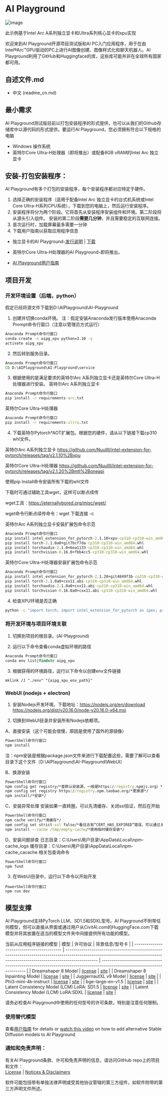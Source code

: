 
# AI Playground

![image](https://github.com/user-attachments/assets/66086f2c-216e-4a79-8ff9-01e04db7e71d)

此示例基于Intel Arc A系列独立显卡和Ultra系列核心显卡的xpu实现

欢迎来到AI Playground开源项目测试版和AI PC入门应用程序，用于在由Intel®Arc™GPU驱动的PC上进行AI图像创建、图像样式化和聊天机器人。AI Playground利用了GitHub和Huggingface的库，这些库可能并非在全球所有国家都可用。

## 自述文件.md
- 中文 (readme_cn.md)

## 最小需求
AI Playground测试版目前以打包安装程序的形式提供，也可以从我们的Github存储库中以源代码的形式提供。要运行AI Playground，您必须拥有符合以下规格的电脑

*	Windows 操作系统
*	英特尔Core Ultra-H处理器（即将推出）或配备8GB vRAM的Intel Arc 独立显卡

## 安装-打包安装程序： 
AI Playground有多个打包的安装程序，每个安装程序都对应特定于硬件。
1. 选择正确的安装程序（适用于配备Intel Arc 独立显卡的台式机系统或Intel Core Ultra-H系列CPU系统），下载到您的电脑上，然后运行安装程序。
2. 安装程序将分为两个阶段。它将首先从安装程序安装组件和环境。第二阶段将从源头引入组件。</b >
安装的第二阶段**需要几分钟**，并且需要稳定的互联网连接。
3. 首次运行时，加载屏幕最多需要一分钟
4. 下载用户指南以获取应用程序信息

*	独立显卡的AI Playground-[发行说明](https://github.com/intel/AI-Playground/releases/tag/v1.0beta) | [下载](https://github.com/intel/AI-Playground/releases/download/v1.0beta/AI.Playground-v1.0b-Desktop_dGPU.exe)

*	英特尔Core Ultra-H处理器的AI Playground-即将推出。

*	[AI Playground用户指南](https://github.com/intel/ai-playground/blob/main/AI%20Playground%20Users%20Guide.pdf)


## 项目开发
### 开发环境设置（后端，python）

假定已经将源文件下载到D:\AIPlayground\AI-Playground

1. 创建并切换conda环境。
注：假定安装Anaconda发行版本使用Anaconda Prompt命令行窗口（注意以管理员方式运行）
```cmd
Anaconda Prompt命令行窗口
conda create -n aipg_xpu python=3.10 -y
activate aipg_xpu
```

2. 然后转到服务目录。
```cmd
Anaconda Prompt命令行窗口
CD D:\AIPlayground\AI-Playground\service
```

3. 根据使用的是满足要求的英特尔Arc A系列独立显卡还是英特尔Core Ultra-H处理器进行安装。
英特尔Arc A系列独立显卡
```cmd
Anaconda Prompt命令行窗口
pip install -r requirements-arc.txt
```
英特尔Core Ultra-H处理器
```cmd
Anaconda Prompt命令行窗口
pip install -r requirements-ultra.txt
```

4. 下载英特尔Pytorch*AOT扩展包。根据您的硬件，请从以下链接下载cp310 whl文件。

英特尔Arc A系列独立显卡
https://github.com/Nuullll/intel-extension-for-pytorch/releases/tag/v2.1.10%2Bxpu

英特尔Core Ultra-H处理器
https://github.com/Nuullll/intel-extension-for-pytorch/releases/tag/v2.1.20%2Bmtl%2Boneapi

使用pip Install命令安装所有下载的whl文件

下载时可通过辅助工具wget，这样可以断点续传

wget工具：https://eternallybored.org/misc/wget/

wget命令行断点续传命令：wget 下载连接 -c

英特尔Arc A系列独立显卡安装扩展包命令示范
```cmd
Anaconda Prompt命令行窗口
pip install intel_extension_for_pytorch-2.1.10+xpu-cp310-cp310-win_amd64.whl
pip install torch-2.1.0a0+git7bcf7da-cp310-cp310-win_amd64.whl
pip install torchaudio-2.1.0+6ea1133-cp310-cp310-win_amd64.whl
pip install torchvision-0.16.0+fbb4cc5-cp310-cp310-win_amd64.whl
```

英特尔Core Ultra-H处理器安装扩展包命令示范
```cmd
Anaconda Prompt命令行窗口
pip install intel_extension_for_pytorch-2.1.20+git4849f3b-cp310-cp310-win_amd64.whl
pip install torch-2.1.0a0+cxx11.abi-cp310-cp310-win_amd64.whl
pip install torchaudio-2.1.0a0+cxx11.abi-cp310-cp310-win_amd64.whl
pip install torchvision-0.16.0a0+cxx11.abi-cp310-cp310-win_amd64.whl
```

4. 检查XPU环境是否正确
```cmd
python -c "import torch; import intel_extension_for_pytorch as ipex; print(torch.version); print(ipex.version); [print(f'[{i}]: {torch.xpu.get_device_properties(i)}') for i in range(torch.xpu.device_count())];"
```

### 将开发环境与项目环境关联

1. 切换到项目的根目录。(AI-Playground)

2. 运行以下命令查看conda虚拟环境的路径
```cmd
Anaconda Prompt命令行窗口
conda env list|findstr aipg_xpu
```

3. 根据获得的环境路径，运行以下命令以创建env文件链接
```
mklink /J "./env" "{aipg_xpu_env_path}"
```

### WebUI (nodejs + electron)

1. 安装Nodejs开发环境，下载地址：https://nodejs.org/en/download
https://nodejs.org/dist/v20.16.0/node-v20.16.0-x64.msi

2. 切换到WebUI目录并安装所有Nodejs依赖项。

A、直接安装（这个可能会很慢，原因是使用了国外的源镜像）
```cmd
PowerShell命令行窗口
npm install
``` 
注：npm安装是根据package.json文件来进行下载配置这些，需要了解可以查看目录下这个文件（D:\AIPlayground\AI-Playground\WebUI）

B、换源安装
```cmd
PowerShell命令行窗口
npm config get registry/*查默认安装源，一般是https://registry.npmjs.org）*/
npm config set registry https://registry.npm.taobao.org/*更换源*/
npm install/*安装*/
```
 
C、安装异常处理
安装如果一直转圈，可以先清缓存、关闭ssl验证，然后在开始
```cmd
PowerShell命令行窗口
npm cache verify/*清缓存*/
npm config set strict-ssl false/*看日志有“CERT_HAS_EXPIRED”错误，可以通过关闭ssl验证来解决*/
npm install --cache /tmp/empty-cache/*使用临时缓存安装*/
```

D、安装问题排查
日志目录：C:\Users\用户目录\AppData\Local\npm-cache\_logs
缓存目录：C:\Users\用户目录\AppData\Local\npm-cache\_cacache
相关包查询命令
```cmd
PowerShell命令行窗口
npm fund
```

3. 在WebUI目录中，运行以下命令以开始开发
```
PowerShell命令行窗口
npm run dev
```

## 模型支撑
AI Playground支持PyTorch LLM、SD1.5和SDXL型号。AI Playground不附带任何模型，但可以直接从界面或通过用户从CivitAI.com的HuggingFace.com下载模型并将其放置在适当的模型文件夹中间接提供所有功能的模型。 

当前从应用程序链接的模型 
| 模型                                      | 许可协议                                                                                                                                                                      | 背景信息/型号卡                                                                                      |
| ------------------------------------------ | ---------------------------------------------------------------------------------------------------------------------------------------------------------------------------- | ---------------------------------------------------------------------------------------------------------------------- |
| Dreamshaper 8 Model                        | [license](https://huggingface.co/spaces/CompVis/stable-diffusion-license)                                             | [site](https://huggingface.co/Lykon/dreamshaper-8)                               |
| Dreamshaper 8 Inpainting Model             | [license](https://huggingface.co/spaces/CompVis/stable-diffusion-license)                                             | [site](https://huggingface.co/Lykon/dreamshaper-8-inpainting)         |
| JuggernautXL v9 Model                      | [license](https://huggingface.co/spaces/CompVis/stable-diffusion-license)                                             | [site](https://huggingface.co/RunDiffusion/Juggernaut-XL-v9)           |
| Phi3-mini-4k-instruct                      | [license](https://huggingface.co/microsoft/Phi-3-mini-4k-instruct/resolve/main/LICENSE)                 | [site](https://huggingface.co/microsoft/Phi-3-mini-4k-instruct)     |
| bge-large-en-v1.5                          | [license](https://github.com/FlagOpen/FlagEmbedding/blob/master/LICENSE)                 | [site](https://huggingface.co/BAAI/bge-large-en-v1.5)                         |
| Latent Consistency Model (LCM) LoRA: SD1.5 | [license](https://huggingface.co/stabilityai/stable-diffusion-xl-base-1.0/blob/main/LICENSE.md) | [site](https://huggingface.co/latent-consistency/lcm-lora-sdv1-5) |
| Latent Consistency Model (LCM) LoRA:SDXL   | [license](https://huggingface.co/stabilityai/stable-diffusion-xl-base-1.0/blob/main/LICENSE.md) | [site](https://huggingface.co/latent-consistency/lcm-lora-sdxl)     |

请务必检查AI Playground中使用的任何型号的许可条款，特别是注意任何限制。

### 使用替代模型
查看[用户指南](https://github.com/intel/ai-playground/blob/main/AI%20Playground%20Users%20Guide.pdf) for details or [watch this video](https://www.youtube.com/watch?v=1FXrk9Xcx2g) on how to add alternative Stable Diffusion models to AI Playground

### 通知和免责声明： 
有关AI Playground条款、许可和免责声明的信息，请访问GitHub repo上的项目和文件：</br >
[License](https://github.com/intel/ai-playground/blob/main/LICENSE) | [Notices & Disclaimers](https://github.com/intel/ai-playground/blob/main/notices-disclaimers.md)

软件可能包括带有单独法律声明或受其他协议管辖的第三方组件，如软件附带的第三方声明文件所述。

